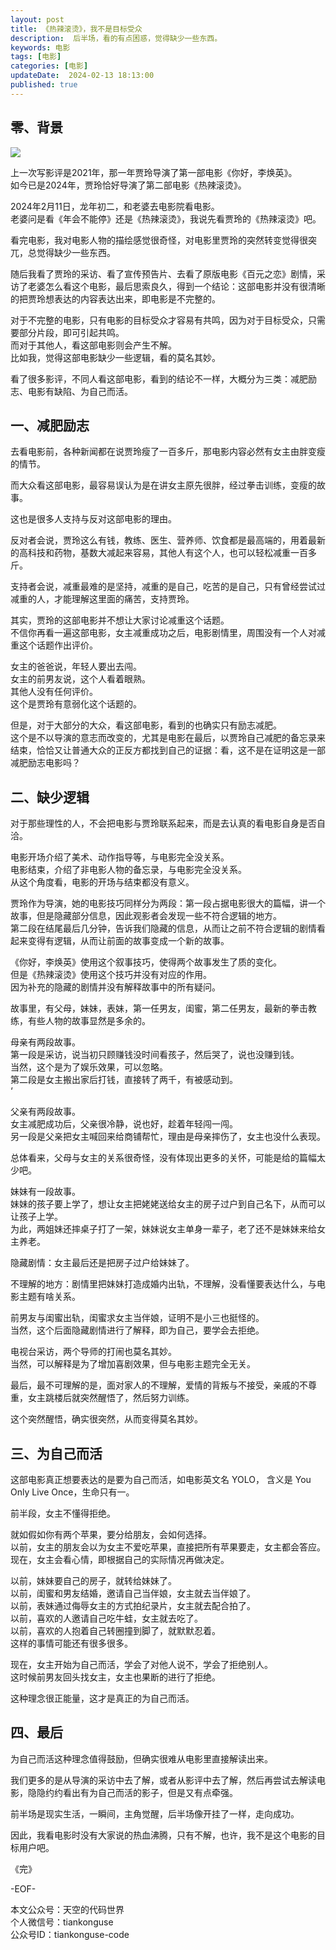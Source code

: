 ```yaml
---
layout: post  
title: 《热辣滚烫》，我不是目标受众 
description:  后半场，看的有点困惑，觉得缺少一些东西。  
keywords: 电影  
tags: [电影]  
categories: [电影]  
updateDate:  2024-02-13 18:13:00  
published: true  
---
```



## 零、背景



![](https://res2024.tiankonguse.com/images/2024/02/13/001.png)


上一次写影评是2021年，那一年贾玲导演了第一部电影《你好，李焕英》。  
如今已是2024年，贾玲恰好导演了第二部电影《热辣滚烫》。  


2024年2月11日，龙年初二，和老婆去电影院看电影。  
老婆问是看《年会不能停》还是《热辣滚烫》，我说先看贾玲的《热辣滚烫》吧。  


看完电影，我对电影人物的描绘感觉很奇怪，对电影里贾玲的突然转变觉得很突兀，总觉得缺少一些东西。  


随后我看了贾玲的采访、看了宣传预告片、去看了原版电影《百元之恋》剧情，采访了老婆怎么看这个电影，最后思索良久，得到一个结论：这部电影并没有很清晰的把贾玲想表达的内容表达出来，即电影是不完整的。  


对于不完整的电影，只有电影的目标受众才容易有共鸣，因为对于目标受众，只需要部分片段，即可引起共鸣。  
而对于其他人，看这部电影则会产生不解。  
比如我，觉得这部电影缺少一些逻辑，看的莫名其妙。  


看了很多影评，不同人看这部电影，看到的结论不一样，大概分为三类：减肥励志、电影有缺陷、为自己而活。  


## 一、减肥励志


去看电影前，各种新闻都在说贾玲瘦了一百多斤，那电影内容必然有女主由胖变瘦的情节。  


而大众看这部电影，最容易误认为是在讲女主原先很胖，经过拳击训练，变瘦的故事。  


这也是很多人支持与反对这部电影的理由。  


反对者会说，贾玲这么有钱，教练、医生、营养师、饮食都是最高端的，用着最新的高科技和药物，基数大减起来容易，其他人有这个人，也可以轻松减重一百多斤。  


支持者会说，减重最难的是坚持，减重的是自己，吃苦的是自己，只有曾经尝试过减重的人，才能理解这里面的痛苦，支持贾玲。  


其实，贾玲的这部电影并不想让大家讨论减重这个话题。  
不信你再看一遍这部电影，女主减重成功之后，电影剧情里，周围没有一个人对减重这个话题作出评价。  


女主的爸爸说，年轻人要出去闯。  
女主的前男友说，这个人看着眼熟。  
其他人没有任何评价。  
这个是贾玲有意弱化这个话题的。  


但是，对于大部分的大众，看这部电影，看到的也确实只有励志减肥。  
这个是不以导演的意志而改变的，尤其是电影在最后，以贾玲自己减肥的备忘录来结束，恰恰又让普通大众的正反方都找到自己的证据：看，这不是在证明这是一部减肥励志电影吗？  


## 二、缺少逻辑


对于那些理性的人，不会把电影与贾玲联系起来，而是去认真的看电影自身是否自洽。  


电影开场介绍了美术、动作指导等，与电影完全没关系。  
电影结束，介绍了非电影人物的备忘录，与电影完全没关系。  
从这个角度看，电影的开场与结束都没有意义。  


贾玲作为导演，她的电影技巧同样分为两段：第一段占据电影很大的篇幅，讲一个故事，但是隐藏部分信息，因此观影者会发现一些不符合逻辑的地方。  
第二段在结尾最后几分钟，告诉我们隐藏的信息，从而让之前不符合逻辑的剧情看起来变得有逻辑，从而让前面的故事变成一个新的故事。  


《你好，李焕英》使用这个叙事技巧，使得两个故事发生了质的变化。  
但是《热辣滚烫》使用这个技巧并没有对应的作用。  
因为补充的隐藏的剧情并没有解释故事中的所有疑问。  


故事里，有父母，妹妹，表妹，第一任男友，闺蜜，第二任男友，最新的拳击教练，有些人物的故事显然是多余的。  


母亲有两段故事。  
第一段是采访，说当初只顾赚钱没时间看孩子，然后哭了，说也没赚到钱。  
当然，这个是为了娱乐效果，可以忽略。  
第二段是女主搬出家后打钱，直接转了两千，有被感动到。  
‘

父亲有两段故事。  
女主减肥成功后，父亲很冷静，说也好，趁着年轻闯一闯。  
另一段是父亲把女主喊回来给商铺帮忙，理由是母亲摔伤了，女主也没什么表现。  


总体看来，父母与女主的关系很奇怪，没有体现出更多的关怀，可能是给的篇幅太少吧。  


妹妹有一段故事。  
妹妹的孩子要上学了，想让女主把姥姥送给女主的房子过户到自己名下，从而可以让孩子上学。  
为此，两姐妹还摔桌子打了一架，妹妹说女主单身一辈子，老了还不是妹妹来给女主养老。  


隐藏剧情：女主最后还是把房子过户给妹妹了。  


不理解的地方：剧情里把妹妹打造成婚内出轨，不理解，没看懂要表达什么，与电影主题有啥关系。  


前男友与闺蜜出轨，闺蜜求女主当伴娘，证明不是小三也挺怪的。  
当然，这个后面隐藏剧情进行了解释，即为自己，要学会去拒绝。  


电视台采访，两个导师的打闹也莫名其妙。  
当然，可以解释是为了增加喜剧效果，但与电影主题完全无关。  


最后，最不可理解的是，面对家人的不理解，爱情的背叛与不接受，亲戚的不尊重，女主跳楼后就突然醒悟了，然后努力训练。  


这个突然醒悟，确实很突然，从而变得莫名其妙。  



## 三、为自己而活


这部电影真正想要表达的是要为自己而活，如电影英文名 YOLO， 含义是 You Only Live Once，生命只有一。  


前半段，女主不懂得拒绝。  


就如假如你有两个苹果，要分给朋友，会如何选择。  
以前，女主的朋友会以为女主不爱吃苹果，直接把所有苹果要走，女主都会答应。  
现在，女主会看心情，即根据自己的实际情况再做决定。  


以前，妹妹要自己的房子，就转给妹妹了。  
以前，闺蜜和男友结婚，邀请自己当伴娘，女主就去当伴娘了。  
以前，表妹通过侮辱女主的方式拍纪录片，女主就去配合拍了。  
以前，喜欢的人邀请自己吃牛蛙，女主就去吃了。  
以前，喜欢的人抱着自己转圈撞到脚了，就默默忍着。  
这样的事情可能还有很多很多。  


现在，女主开始为自己而活，学会了对他人说不，学会了拒绝别人。  
这时候前男友回头找女主，女主也果断的进行了拒绝。  


这种理念很正能量，这才是真正的为自己而活。  


## 四、最后


为自己而活这种理念值得鼓励，但确实很难从电影里直接解读出来。  


我们更多的是从导演的采访中去了解，或者从影评中去了解，然后再尝试去解读电影，隐隐约约看出有为自己而活的影子，但是又有点牵强。  


前半场是现实生活，一瞬间，主角觉醒，后半场像开挂了一样，走向成功。  


因此，我看电影时没有大家说的热血沸腾，只有不解，也许，我不是这个电影的目标用户吧。  



《完》  


-EOF-  



本文公众号：天空的代码世界  
个人微信号：tiankonguse  
公众号ID：tiankonguse-code  
  

